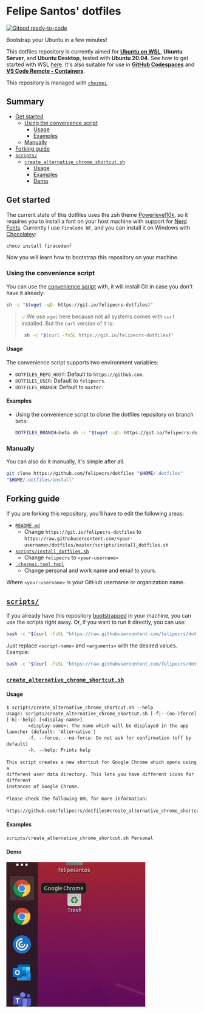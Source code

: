 # Felipe Santos' dotfiles <!-- omit in toc -->

[![Gitpod ready-to-code](https://img.shields.io/badge/Gitpod-ready--to--code-blue?logo=gitpod)](https://gitpod.io/#https://github.com/felipecrs/dotfiles#scripts)

Bootstrap your Ubuntu in a few minutes!

This dotfiles repository is currently aimed for [**Ubuntu on WSL**](https://ubuntu.com/wsl), **Ubuntu Server**, and **Ubuntu Desktop**, tested with **Ubuntu 20.04**. See how to get started with WSL [here](https://docs.microsoft.com/pt-br/windows/wsl/install-win10). It's also suitable for use in [**GitHub Codespaces**](https://github.com/features/codespaces) and [**VS Code Remote - Containers**](https://code.visualstudio.com/docs/remote/containers).

This repository is managed with [`chezmoi`](https://chezmoi.io).

## Summary <!-- omit in toc -->

- [Get started](#get-started)
  - [Using the convenience script](#using-the-convenience-script)
    - [Usage](#usage)
    - [Examples](#examples)
  - [Manually](#manually)
- [Forking guide](#forking-guide)
- [`scripts/`](#scripts)
  - [`create_alternative_chrome_shortcut.sh`](#create_alternative_chrome_shortcutsh)
    - [Usage](#usage-1)
    - [Examples](#examples-1)
    - [Demo](#demo)

## Get started

The current state of this dotfiles uses the zsh theme [Powerlevel10k](https://github.com/romkatv/powerlevel10k), so it requires you to install a font on your host machine with support for [Nerd Fonts](https://github.com/ryanoasis/nerd-fonts). Currently I use `FiraCode NF`, and you can install it on Windows with [Chocolatey](https://chocolatey.org/install):

```powershell
choco install firacodenf
```

Now you will learn how to bootstrap this repository on your machine.

### Using the convenience script

You can use the [convenience script](./clone_and_install.sh) with, it will install Git in case you don't have it already:

```bash
sh -c "$(wget -qO- https://git.io/felipecrs-dotfiles)"
```

> 💡 We use `wget` here because not all systems comes with `curl` installed. But the `curl` version of it is:
>
> ```bash
>  sh -c "$(curl -fsSL https://git.io/felipecrs-dotfiles)"
> ```

#### Usage

The convenience script supports two environment variables:

- `DOTFILES_REPO_HOST`: Default to `https://github.com`.
- `DOTFILES_USER`: Default to `felipecrs`.
- `DOTFILES_BRANCH`: Default to `master`.

#### Examples

- Using the convenience script to clone the dotfiles repository on branch `beta`:

  ```bash
  DOTFILES_BRANCH=beta sh -c "$(wget -qO- https://git.io/felipecrs-dotfiles)"
  ```

### Manually

You can also do it manually, it's simple after all.

```bash
git clone https://github.com/felipecrs/dotfiles "$HOME/.dotfiles"
"$HOME/.dotfiles/install"
```

## Forking guide

If you are forking this repository, you'll have to edit the following areas:

- [`README.md`](./README.md)
  - Change `https://git.io/felipecrs-dotfiles` to `https://raw.githubusercontent.com/<your-username>/dotfiles/master/scripts/install_dotfiles.sh`
- [`scripts/install_dotfiles.sh`](./scripts/install_dotfiles.sh)
  - Change `felipecrs` to `<your-username>`
- [`.chezmoi.toml.tmpl`](./.chezmoi.toml.tmpl)
  - Change personal and work name and email to yours.

Where `<your-username>` is your GitHub username or organization name.

## [`scripts/`](scripts/)

If you already have this repository [bootstrapped](#get-started) in your machine, you can use the scripts right away. Or, if you want to run it directly, you can use:

```bash
bash -c "$(curl -fsSL "https://raw.githubusercontent.com/felipecrs/dotfiles/master/scripts/<script-name>")" -- <arguments>
```

Just replace `<script-name>` and `<arguments>` with the desired values. Example:

```bash
bash -c "$(curl -fsSL "https://raw.githubusercontent.com/felipecrs/dotfiles/master/scripts/create_alternative_chrome_shortcut.sh")" -- --force
```

### [`create_alternative_chrome_shortcut.sh`](scripts/create_alternative_chrome_shortcut.sh)

#### Usage

```sh-session
$ scripts/create_alternative_chrome_shortcut.sh --help
Usage: scripts/create_alternative_chrome_shortcut.sh [-f|--(no-)force] [-h|--help] [<display-name>]
        <display-name>: The name which will be displayed in the app launcher (default: 'Alternative')
        -f, --force, --no-force: Do not ask for confirmation (off by default)
        -h, --help: Prints help

This script creates a new shortcut for Google Chrome which opens using a
different user data directory. This lets you have different icons for different
instances of Google Chrome.

Please check the following URL for more information:
  https://github.com/felipecrs/dotfiles#create_alternative_chrome_shortcutsh
```

#### Examples

```bash
scripts/create_alternative_chrome_shortcut.sh Personal
```

#### Demo

![Opening two Chrome instances using different icons](./docs/images/create_alternative_chrome_shortcut.gif)
